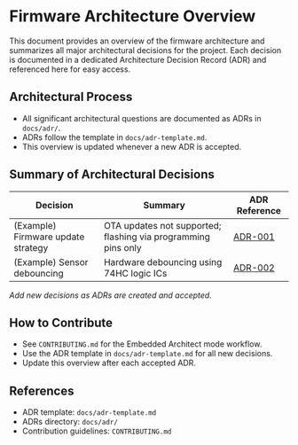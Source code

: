 # Firmware Architecture Overview

This document provides an overview of the firmware architecture and summarizes all major architectural decisions for the project. Each decision is documented in a dedicated Architecture Decision Record (ADR) and referenced here for easy access.

## Architectural Process
- All significant architectural questions are documented as ADRs in `docs/adr/`.
- ADRs follow the template in `docs/adr-template.md`.
- This overview is updated whenever a new ADR is accepted.

## Summary of Architectural Decisions

| Decision | Summary | ADR Reference |
|----------|---------|--------------|
| (Example) Firmware update strategy | OTA updates not supported; flashing via programming pins only | [ADR-001](docs/adr/ADR-001.md) |
| (Example) Sensor debouncing | Hardware debouncing using 74HC logic ICs | [ADR-002](docs/adr/ADR-002.md) |

*Add new decisions as ADRs are created and accepted.*

## How to Contribute
- See `CONTRIBUTING.md` for the Embedded Architect mode workflow.
- Use the ADR template in `docs/adr-template.md` for all new decisions.
- Update this overview after each accepted ADR.

## References
- ADR template: `docs/adr-template.md`
- ADRs directory: `docs/adr/`
- Contribution guidelines: `CONTRIBUTING.md`
